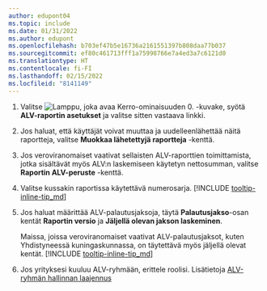 ```yaml
---
author: edupont04
ms.topic: include
ms.date: 01/31/2022
ms.author: edupont
ms.openlocfilehash: b703ef47b5e16736a2161551397b808daa77b037
ms.sourcegitcommit: ef80c461713fff1a75998766e7a4ed3a7c6121d0
ms.translationtype: HT
ms.contentlocale: fi-FI
ms.lasthandoff: 02/15/2022
ms.locfileid: "8141149"
---
```

1. Valitse ![Lamppu, joka avaa Kerro-ominaisuuden 0.](../media/ui-search/search_small.png "Kerro, mitä haluat tehdä") -kuvake, syötä **ALV-raportin asetukset** ja valitse sitten vastaava linkki.  
2. Jos haluat, että käyttäjät voivat muuttaa ja uudelleenlähettää näitä raportteja, valitse **Muokkaa lähetettyjä raportteja** -kenttä.  
3. Jos veroviranomaiset vaativat sellaisten ALV-raporttien toimittamista, jotka sisältävät myös ALV:n laskemiseen käytetyn nettosumman, valitse **Raportin ALV-peruste** -kenttä.  
4. Valitse kussakin raportissa käytettävä numerosarja. [!INCLUDE [tooltip-inline-tip_md](tooltip-inline-tip_md.md)]  
5. Jos haluat määrittää ALV-palautusjaksoja, täytä **Palautusjakso**-osan kentät **Raportin versio** ja **Jäljellä olevan jakson laskeminen**.  

    Maissa, joissa veroviranomaiset vaativat ALV-palautusjaksot, kuten Yhdistyneessä kuningaskunnassa, on täytettävä myös jäljellä olevat kentät. [!INCLUDE [tooltip-inline-tip_md](tooltip-inline-tip_md.md)]  
6. Jos yrityksesi kuuluu ALV-ryhmään, erittele roolisi. Lisätietoja [ALV-ryhmän hallinnan laajennus](../ui-extensions-vat-group.md)  
